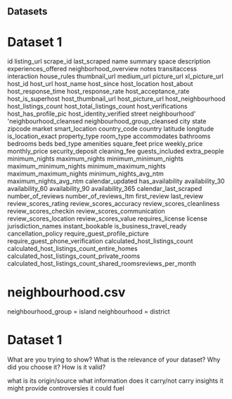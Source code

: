## Datasets
# Dataset 1

id
listing_url
scrape_id
last_scraped
name
summary
space
description
experiences_offered
neighborhood_overview
notes
transitaccess
interaction
house_rules
thumbnail_url
medium_url
picture_url
xl_picture_url
host_id
host_url
host_name
host_since
host_location
host_about
host_response_time
host_response_rate
host_acceptance_rate
host_is_superhost
host_thumbnail_url
host_picture_url
host_neighbourhood
host_listings_count
host_total_listings_count
host_verifications
host_has_profile_pic
host_identity_verified
street
neighbourhood'
'neighbourhood_cleansed
neighbourhood_group_cleansed
city
state
zipcode
market
smart_location
country_code
country
latitude
longitude
is_location_exact
property_type
room_type
accommodates
bathrooms
bedrooms
beds
bed_type
amenities
square_feet
price
weekly_price
monthly_price
security_deposit
cleaning_fee
guests_included
extra_people
minimum_nights
maximum_nights
minimum_minimum_nights
maximum_minimum_nights
minimum_maximum_nights
maximum_maximum_nights
minimum_nights_avg_ntm
maximum_nights_avg_ntm
calendar_updated
has_availability
availability_30
availability_60
availability_90
availability_365
calendar_last_scraped
number_of_reviews
number_of_reviews_ltm
first_review
last_review
review_scores_rating
review_scores_accuracy
review_scores_cleanliness
review_scores_checkin
review_scores_communication
review_scores_location
review_scores_value
requires_license
license
jurisdiction_names
instant_bookable
is_business_travel_ready
cancellation_policy
require_guest_profile_picture
require_guest_phone_verification
calculated_host_listings_count
calculated_host_listings_count_entire_homes
calculated_host_listings_count_private_rooms
calculated_host_listings_count_shared_roomsreviews_per_month


# neighbourhood.csv

neighbourhood_group = island
neighbourhood = district

# Dataset 1

What are you trying to show?
What is the relevance of your dataset?
Why did you choose it?
How is it valid?

what is its origin/source
what information does it carry/not carry
insights it might provide
controversies it could fuel
